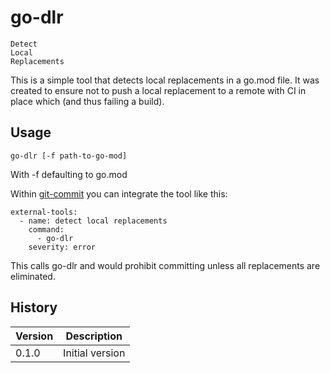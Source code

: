 # go-dlr

    Detect
    Local
    Replacements

This is a simple tool that detects local replacements in a go.mod file. It was created
to ensure not to push a local replacement to a remote with CI in place which (and thus
failing a build).

## Usage

    go-dlr [-f path-to-go-mod]

With -f defaulting to go.mod

Within [git-commit](https://github.com/sascha-andres/git-commit) you can integrate the tool like this:

    external-tools:
      - name: detect local replacements
        command:
          - go-dlr
        severity: error

This calls go-dlr and would prohibit committing unless all replacements are eliminated.

## History

|Version|Description|
|---|---|
|0.1.0|Initial version|

